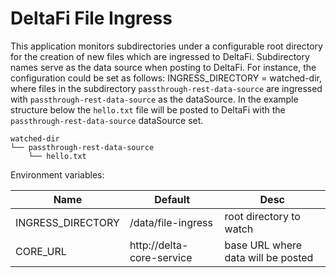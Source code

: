 # DeltaFi File Ingress

This application monitors subdirectories under a configurable root directory for the creation of new files which are ingressed to DeltaFi. Subdirectory names serve as the data source when posting to DeltaFi. For instance, the configuration could be set as follows: INGRESS_DIRECTORY = watched-dir, where files in the subdirectory `passthrough-rest-data-source` are ingressed with `passthrough-rest-data-source` as the dataSource. In the example structure below the `hello.txt` file will be posted to DeltaFi with the `passthrough-rest-data-source` dataSource set.

```
watched-dir
└── passthrough-rest-data-source
    └── hello.txt
```

Environment variables:

| Name | Default | Desc                               |
|------|---------|------------------------------------|
|INGRESS_DIRECTORY|/data/file-ingress| root directory to watch            |
|CORE_URL|http://delta-core-service| base URL where data will be posted |


